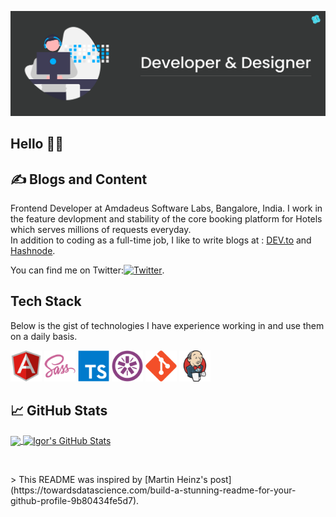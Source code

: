 [![Header](/header.png "Header")](https://ayushdev.com/)

## Hello 👋🏻
## ✍️ Blogs and Content
Frontend Developer at Amdadeus Software Labs, Bangalore, India. I work in the feature devlopment and stability of the core booking platform for Hotels which serves millions of requests everyday. 
<br>
In addition to coding as a full-time job, I like to write blogs at : [DEV.to](https://dev.to/ayushdev_24) and [Hashnode](https://blogs.ayushdev.com).

<!-- Actual text -->

You can find me on Twitter:[![Twitter][1.2]][1].

<!-- Icons -->

[1.2]: http://i.imgur.com/wWzX9uB.png (twitter icon without padding)

<!-- Links to your social media accounts -->

[1]: https://twitter.com/ayushdev_24

## Tech Stack
Below is the gist of technologies I have experience working in and use them on a daily basis.

<img src="https://github.com/devicons/devicon/blob/master/icons/angularjs/angularjs-original.svg" alt="angular logo" width="50px" height="50px">  <img src="https://github.com/devicons/devicon/blob/master/icons/sass/sass-original.svg" alt="scss logo" width="50px" height="50px"> <img src="https://github.com/devicons/devicon/blob/master/icons/typescript/typescript-original.svg" alt="typescript logo" width="50px" height="50px"> <img src="https://github.com/devicons/devicon/blob/master/icons/jasmine/jasmine-plain.svg" alt="linux logo" width="50px" height="50px"> <img src="https://github.com/devicons/devicon/blob/master/icons/git/git-original.svg" alt="git logo" width="50px" height="50px"> <img src="https://github.com/devicons/devicon/blob/master/icons/jenkins/jenkins-original.svg" alt="jenkins logo" width="50px" height="50px">

## 📈 GitHub Stats

<a href="https://github.com/ayushhagarwal/ayushhagarwal">
  <img align="center" src="https://github-readme-stats.vercel.app/api/top-langs/?username=ayushhagarwal&hide=objective-c,plpgsql,html,css&title_color=ffffff&langs_count=8&text_color=c9cacc&icon_color=2bbc8a&bg_color=1d1f21" />
</a>
<a href="https://github.com/ayushhagarwal/ayushhagarwal">
  <img align="center" src="https://github-readme-stats.vercel.app/api?username=ayushhagarwal&show_icons=true&line_height=27&count_private=true&title_color=ffffff&text_color=c9cacc&icon_color=2bbc8a&bg_color=1d1f21" alt="Igor's GitHub Stats" />
</a>

<p>&nbsp;</p>
> This README was inspired by [Martin Heinz's post](https://towardsdatascience.com/build-a-stunning-readme-for-your-github-profile-9b80434fe5d7).
